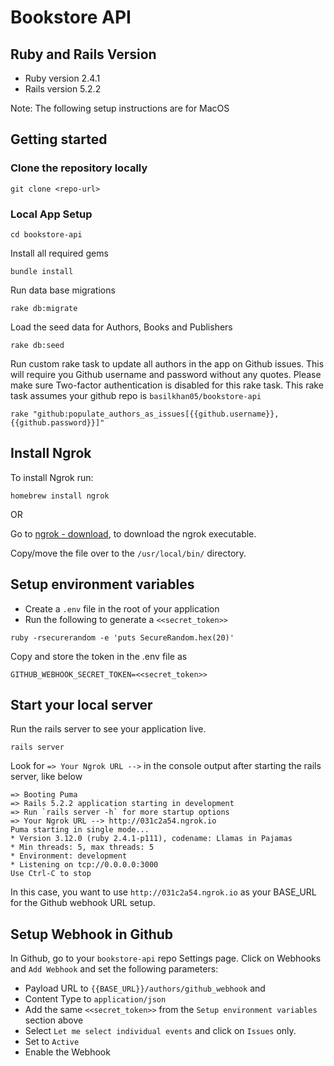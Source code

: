 # Bookstore API

## Ruby and Rails Version

- Ruby version 2.4.1
- Rails version 5.2.2

Note: The following setup instructions are for MacOS

## Getting started

### Clone the repository locally

`git clone <repo-url>`

### Local App Setup

`cd bookstore-api`

Install all required gems

`bundle install`

Run data base migrations

`rake db:migrate`

Load the seed data for Authors, Books and Publishers

`rake db:seed`

Run custom rake task to update all authors in the app on Github issues. This will require you Github username and password without any quotes. Please make sure Two-factor authentication is disabled for this rake task. This rake task assumes your github repo is `basilkhan05/bookstore-api`

`rake "github:populate_authors_as_issues[{{github.username}}, {{github.password}}]"`

## Install Ngrok

To install Ngrok run:

`homebrew install ngrok`

OR 

Go to [ngrok - download](https://ngrok.com/download), to download the ngrok executable.

Copy/move the file over to the `/usr/local/bin/` directory.

## Setup environment variables

- Create a `.env` file in the root of your application
- Run the following to generate a `<<secret_token>>`

`ruby -rsecurerandom -e 'puts SecureRandom.hex(20)'`

Copy and store the token in the .env file as

`GITHUB_WEBHOOK_SECRET_TOKEN=<<secret_token>>`


## Start your local server

Run the rails server to see your application live.

`rails server`

Look for `=> Your Ngrok URL -->` in the console output after starting the rails server, like below

```
=> Booting Puma
=> Rails 5.2.2 application starting in development
=> Run `rails server -h` for more startup options
=> Your Ngrok URL --> http://031c2a54.ngrok.io
Puma starting in single mode...
* Version 3.12.0 (ruby 2.4.1-p111), codename: Llamas in Pajamas
* Min threads: 5, max threads: 5
* Environment: development
* Listening on tcp://0.0.0.0:3000
Use Ctrl-C to stop
```

In this case, you want to use `http://031c2a54.ngrok.io` as your BASE_URL for the Github webhook URL setup.


## Setup Webhook in Github

In Github, go to your `bookstore-api` repo Settings page. Click on Webhooks and `Add Webhook` and set the following parameters:

- Payload URL to `{{BASE_URL}}/authors/github_webhook` and 
- Content Type to `application/json`
- Add the same `<<secret_token>>` from the `Setup environment variables` section above
- Select `Let me select individual events` and click on `Issues` only.
- Set to `Active`
- Enable the Webhook
